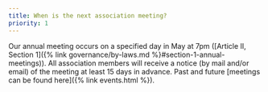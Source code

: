 ```yaml
---
title: When is the next association meeting?
priority: 1
---
```


Our annual meeting occurs on a specified day in May at 7pm ([Article II, Section 1]({% link governance/by-laws.md %}#section-1-annual-meetings)). All association members will receive a notice (by mail and/or email) of the meeting at least 15 days in advance. Past and future [meetings can be found here]({% link events.html %}).
